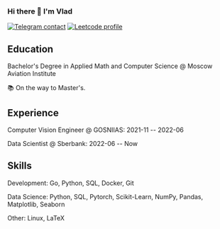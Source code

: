 ### Hi there 👋 I'm Vlad

[![Telegram contact][telegram_badge]][telegram_link]
[![Leetcode profile][leetcode_badge]][leetcode_link]

## Education
Bachelor's Degree in Applied Math and Computer Science @ Moscow Aviation Institute

📚 On the way to Master's.

## Experience
Computer Vision Engineer @ GOSNIIAS: 2021-11 -- 2022-06

Data Scientist @ Sberbank: 2022-06 -- Now

## Skills
Development: Go, Python, SQL, Docker, Git

Data Science: Python, SQL, Pytorch, Scikit-Learn, NumPy, Pandas, Matplotlib, Seaborn

Other: Linux, LaTeX

[telegram_link]: https://t.me/ketsuwotaberu
[telegram_badge]: https://img.shields.io/badge/Telegram-2CA5E0?style=for-the-badge&logo=telegram&logoColor=white "Telegram contact"

[leetcode_link]: https://leetcode.com/vladiq
[leetcode_badge]: https://img.shields.io/badge/LeetCode-FFA116?style=for-the-badge&logo=LeetCode&logoColor=black "Leetcode profile"
